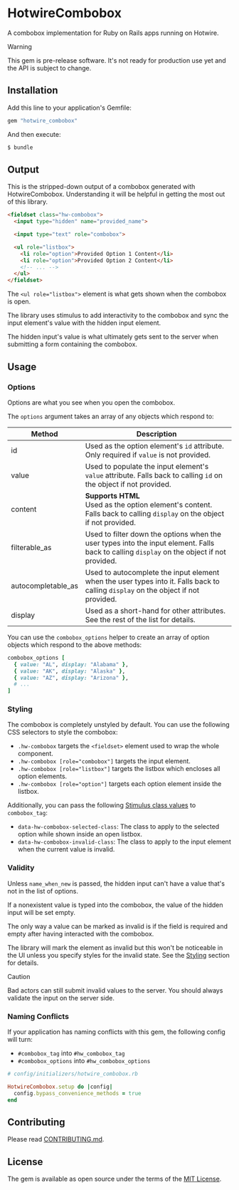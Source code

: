 # HotwireCombobox

A combobox implementation for Ruby on Rails apps running on Hotwire.

> [!WARNING]
> This gem is pre-release software. It's not ready for production use yet and the API is subject to change.

## Installation

Add this line to your application's Gemfile:

```ruby
gem "hotwire_combobox"
```

And then execute:
```bash
$ bundle
```

## Output

This is the stripped-down output of a combobox generated with HotwireCombobox. Understanding it will be helpful in getting the most out of this library.

```html
<fieldset class="hw-combobox">
  <input type="hidden" name="provided_name">

  <input type="text" role="combobox">

  <ul role="listbox">
    <li role="option">Provided Option 1 Content</li>
    <li role="option">Provided Option 2 Content</li>
    <!-- ... -->
  </ul>
</fieldset>
```

The `<ul role="listbox">` element is what gets shown when the combobox is open.

The library uses stimulus to add interactivity to the combobox and sync the input element's value with the hidden input element.

The hidden input's value is what ultimately gets sent to the server when submitting a form containing the combobox.

## Usage

### Options

Options are what you see when you open the combobox.

The `options` argument takes an array of any objects which respond to:

| Method             | Description                                                                                                                                |
|--------------------|--------------------------------------------------------------------------------------------------------------------------------------------|
| id                 | Used as the option element's `id` attribute. Only required if `value` is not provided.                                                     |
| value              | Used to populate the input element's `value` attribute. Falls back to calling `id` on the object if not provided.                          |
| content            | **Supports HTML** <br> Used as the option element's content. Falls back to calling `display` on the object if not provided.                |
| filterable_as      | Used to filter down the options when the user types into the input element. Falls back to calling `display` on the object if not provided. |
| autocompletable_as | Used to autocomplete the input element when the user types into it. Falls back to calling `display` on the object if not provided.         |
| display            | Used as a short-hand for other attributes. See the rest of the list for details.                                                           |

You can use the `combobox_options` helper to create an array of option objects which respond to the above methods:

```ruby
combobox_options [
  { value: "AL", display: "Alabama" },
  { value: "AK", display: "Alaska" },
  { value: "AZ", display: "Arizona" },
  # ...
]
```

### Styling

The combobox is completely unstyled by default. You can use the following CSS selectors to style the combobox:

* `.hw-combobox` targets the `<fieldset>` element used to wrap the whole component.
* `.hw-combobox [role="combobox"]` targets the input element.
* `.hw-combobox [role="listbox"]` targets the listbox which encloses all option elements.
* `.hw-combobox [role="option"]` targets each option element inside the listbox.

Additionally, you can pass the following [Stimulus class values](https://stimulus.hotwired.dev/reference/css-classes) to `combobox_tag`:

* `data-hw-combobox-selected-class`: The class to apply to the selected option while shown inside an open listbox.
* `data-hw-combobox-invalid-class`: The class to apply to the input element when the current value is invalid.

### Validity

Unless `name_when_new` is passed, the hidden input can't have a value that's not in the list of options.

If a nonexistent value is typed into the combobox, the value of the hidden input will be set empty.

The only way a value can be marked as invalid is if the field is required and empty after having interacted with the combobox.

The library will mark the element as invalid but this won't be noticeable in the UI unless you specify styles for the invalid state. See the [Styling](#styling) section for details.

> [!CAUTION]
> Bad actors can still submit invalid values to the server. You should always validate the input on the server side.

### Naming Conflicts

If your application has naming conflicts with this gem, the following config will turn:

* `#combobox_tag` into `#hw_combobox_tag`
* `#combobox_options` into `#hw_combobox_options`

```ruby
# config/initializers/hotwire_combobox.rb

HotwireCombobox.setup do |config|
  config.bypass_convenience_methods = true
end
```

## Contributing

Please read [CONTRIBUTING.md](./CONTRIBUTING.md).

## License

The gem is available as open source under the terms of the [MIT License](https://opensource.org/licenses/MIT).
